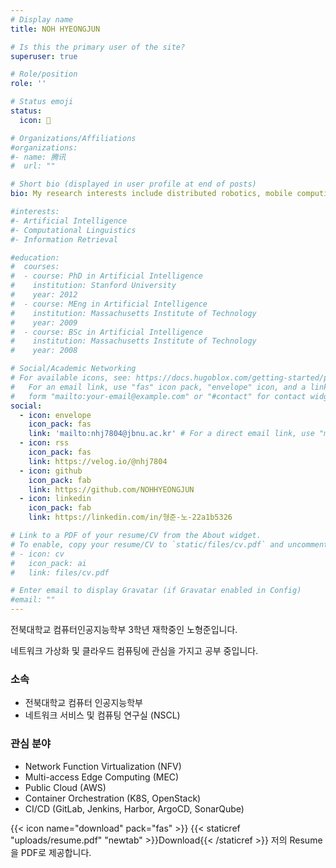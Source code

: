 ```yaml
---
# Display name
title: NOH HYEONGJUN

# Is this the primary user of the site?
superuser: true

# Role/position
role: ''

# Status emoji
status:
  icon: 🏫

# Organizations/Affiliations
#organizations:
#- name: 腾讯
#  url: ""

# Short bio (displayed in user profile at end of posts)
bio: My research interests include distributed robotics, mobile computing and programmable matter.

#interests:
#- Artificial Intelligence
#- Computational Linguistics
#- Information Retrieval

#education:
#  courses:
#  - course: PhD in Artificial Intelligence
#    institution: Stanford University
#    year: 2012
#  - course: MEng in Artificial Intelligence
#    institution: Massachusetts Institute of Technology
#    year: 2009
#  - course: BSc in Artificial Intelligence
#    institution: Massachusetts Institute of Technology
#    year: 2008

# Social/Academic Networking
# For available icons, see: https://docs.hugoblox.com/getting-started/page-builder/#icons
#   For an email link, use "fas" icon pack, "envelope" icon, and a link in the
#   form "mailto:your-email@example.com" or "#contact" for contact widget.
social:
  - icon: envelope
    icon_pack: fas
    link: 'mailto:nhj7804@jbnu.ac.kr' # For a direct email link, use "mailto:test@example.org".
  - icon: rss
    icon_pack: fas
    link: https://velog.io/@nhj7804
  - icon: github
    icon_pack: fab
    link: https://github.com/NOHHYEONGJUN
  - icon: linkedin
    icon_pack: fab
    link: https://linkedin.com/in/형준-노-22a1b5326

# Link to a PDF of your resume/CV from the About widget.
# To enable, copy your resume/CV to `static/files/cv.pdf` and uncomment the lines below.
# - icon: cv
#   icon_pack: ai
#   link: files/cv.pdf

# Enter email to display Gravatar (if Gravatar enabled in Config)
#email: ""
---
```




전북대학교 컴퓨터인공지능학부 3학년 재학중인 노형준입니다.

네트워크 가상화 및 클라우드 컴퓨팅에 관심을 가지고 공부 중입니다.

### <i class="fas fa-university"></i> 소속
- 전북대학교 컴퓨터 인공지능학부
- 네트워크 서비스 및 컴퓨팅 연구실 (NSCL)

### <i class="fas fa-laptop-code"></i> 관심 분야
- Network Function Virtualization (NFV)
- Multi-access Edge Computing (MEC)
- Public Cloud (AWS)
- Container Orchestration (K8S, OpenStack)
- CI/CD (GitLab, Jenkins, Harbor, ArgoCD, SonarQube)


{{< icon name="download" pack="fas" >}} {{< staticref "uploads/resume.pdf" "newtab" >}}Download{{< /staticref >}} 저의 Resume을 PDF로 제공합니다.

<div style="margin-bottom: 120px;"></div>